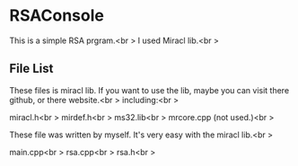 RSAConsole
==========

This is a simple RSA prgram.<br \>
I used Miracl lib.<br \>

<h2>File List</h2>

These files is miracl lib. If you want to use the lib, maybe you can visit there github, or there website.<br \>
including:<br \>

miracl.h<br \>
mirdef.h<br \>
ms32.lib<br \>
mrcore.cpp (not used.)<br \>


These file was written by myself. It's very easy with the miracl lib.<br \>

main.cpp<br \>
rsa.cpp<br \>
rsa.h<br \>
